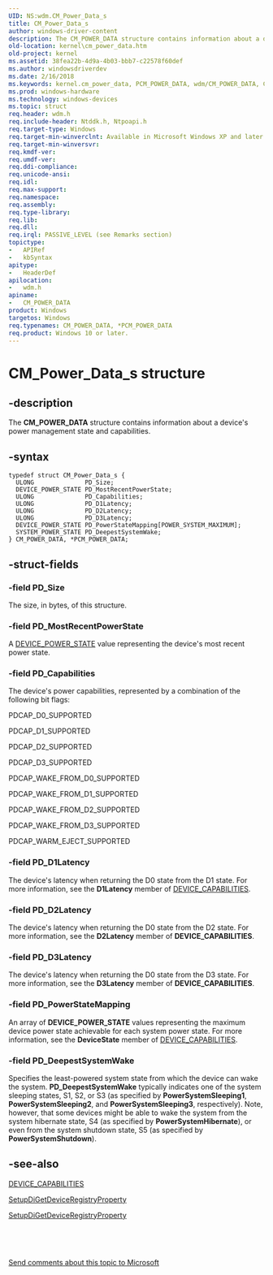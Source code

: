 ```yaml
---
UID: NS:wdm.CM_Power_Data_s
title: CM_Power_Data_s
author: windows-driver-content
description: The CM_POWER_DATA structure contains information about a device's power management state and capabilities.
old-location: kernel\cm_power_data.htm
old-project: kernel
ms.assetid: 38fea22b-4d9a-4b03-bbb7-c22578f60def
ms.author: windowsdriverdev
ms.date: 2/16/2018
ms.keywords: kernel.cm_power_data, PCM_POWER_DATA, wdm/CM_POWER_DATA, CM_Power_Data_s, wdm/PCM_POWER_DATA, CM_POWER_DATA, PCM_POWER_DATA structure pointer [Kernel-Mode Driver Architecture], kstruct_a_da572af5-5cb2-41f4-be3d-f2c1b715e4d7.xml, CM_POWER_DATA structure [Kernel-Mode Driver Architecture], *PCM_POWER_DATA
ms.prod: windows-hardware
ms.technology: windows-devices
ms.topic: struct
req.header: wdm.h
req.include-header: Ntddk.h, Ntpoapi.h
req.target-type: Windows
req.target-min-winverclnt: Available in Microsoft Windows XP and later versions of the Windows operating system.
req.target-min-winversvr: 
req.kmdf-ver: 
req.umdf-ver: 
req.ddi-compliance: 
req.unicode-ansi: 
req.idl: 
req.max-support: 
req.namespace: 
req.assembly: 
req.type-library: 
req.lib: 
req.dll: 
req.irql: PASSIVE_LEVEL (see Remarks section)
topictype:
-	APIRef
-	kbSyntax
apitype:
-	HeaderDef
apilocation:
-	wdm.h
apiname:
-	CM_POWER_DATA
product: Windows
targetos: Windows
req.typenames: CM_POWER_DATA, *PCM_POWER_DATA
req.product: Windows 10 or later.
---
```


# CM_Power_Data_s structure


## -description


The <b>CM_POWER_DATA</b> structure contains information about a device's power management state and capabilities.


## -syntax


````
typedef struct CM_Power_Data_s {
  ULONG              PD_Size;
  DEVICE_POWER_STATE PD_MostRecentPowerState;
  ULONG              PD_Capabilities;
  ULONG              PD_D1Latency;
  ULONG              PD_D2Latency;
  ULONG              PD_D3Latency;
  DEVICE_POWER_STATE PD_PowerStateMapping[POWER_SYSTEM_MAXIMUM];
  SYSTEM_POWER_STATE PD_DeepestSystemWake;
} CM_POWER_DATA, *PCM_POWER_DATA;
````


## -struct-fields




### -field PD_Size

The size, in bytes, of this structure.


### -field PD_MostRecentPowerState

A <a href="..\wudfddi\ne-wudfddi-_device_power_state.md">DEVICE_POWER_STATE</a> value representing the device's most recent power state.


### -field PD_Capabilities

The device's power capabilities, represented by a combination of the following bit flags:

PDCAP_D0_SUPPORTED

PDCAP_D1_SUPPORTED

PDCAP_D2_SUPPORTED

PDCAP_D3_SUPPORTED

PDCAP_WAKE_FROM_D0_SUPPORTED

PDCAP_WAKE_FROM_D1_SUPPORTED

PDCAP_WAKE_FROM_D2_SUPPORTED

PDCAP_WAKE_FROM_D3_SUPPORTED

PDCAP_WARM_EJECT_SUPPORTED


### -field PD_D1Latency

The device's latency when returning the D0 state from the D1 state. For more information, see the <b>D1Latency</b> member of <a href="..\wdm\ns-wdm-_device_capabilities.md">DEVICE_CAPABILITIES</a>.


### -field PD_D2Latency

The device's latency when returning the D0 state from the D2 state. For more information, see the <b>D2Latency</b> member of <b>DEVICE_CAPABILITIES</b>.


### -field PD_D3Latency

The device's latency when returning the D0 state from the D3 state. For more information, see the <b>D3Latency</b> member of <b>DEVICE_CAPABILITIES</b>.


### -field PD_PowerStateMapping

An array of <b>DEVICE_POWER_STATE</b> values representing the maximum device power state achievable for each system power state. For more information, see the <b>DeviceState</b> member of <a href="..\wdm\ns-wdm-_device_capabilities.md">DEVICE_CAPABILITIES</a>.


### -field PD_DeepestSystemWake

Specifies the least-powered system state from which the device can wake the system. <b>PD_DeepestSystemWake</b> typically indicates one of the system sleeping states, S1, S2, or S3 (as specified by <b>PowerSystemSleeping1</b>, <b>PowerSystemSleeping2</b>, and <b>PowerSystemSleeping3</b>, respectively). Note, however, that some devices might be able to wake the system from the system hibernate state, S4 (as specified by <b>PowerSystemHibernate</b>), or even from the system shutdown state, S5 (as specified by <b>PowerSystemShutdown</b>). 


## -see-also

<a href="..\wdm\ns-wdm-_device_capabilities.md">DEVICE_CAPABILITIES</a>



<a href="https://msdn.microsoft.com/library/windows/hardware/ff551967">SetupDiGetDeviceRegistryProperty</a>



<a href="https://msdn.microsoft.com/library/windows/hardware/ff551967">SetupDiGetDeviceRegistryProperty</a>



 

 

<a href="mailto:wsddocfb@microsoft.com?subject=Documentation%20feedback [kernel\kernel]:%20CM_POWER_DATA structure%20 RELEASE:%20(2/16/2018)&amp;body=%0A%0APRIVACY STATEMENT%0A%0AWe use your feedback to improve the documentation. We don't use your email address for any other purpose, and we'll remove your email address from our system after the issue that you're reporting is fixed. While we're working to fix this issue, we might send you an email message to ask for more info. Later, we might also send you an email message to let you know that we've addressed your feedback.%0A%0AFor more info about Microsoft's privacy policy, see http://privacy.microsoft.com/en-us/default.aspx." title="Send comments about this topic to Microsoft">Send comments about this topic to Microsoft</a>


